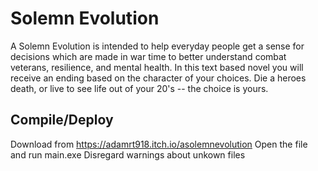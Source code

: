 # Solemn Evolution

A Solemn Evolution is intended to help everyday people get a sense for decisions which are made in war time to better understand combat veterans, resilience, and mental health. In this text based novel you will receive an ending based on the character of your choices. Die a heroes death, or live to see life out of your 20's -- the choice is yours.

## Compile/Deploy
Download from https://adamrt918.itch.io/asolemnevolution
Open the file and run main.exe
Disregard warnings about unkown files
